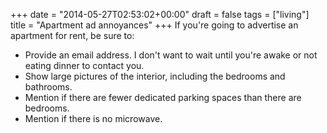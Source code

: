 +++
date = "2014-05-27T02:53:02+00:00"
draft = false
tags = ["living"]
title = "Apartment ad annoyances"
+++
If you're going to advertise an apartment for rent, be sure to:

* Provide an email address. I don't want to wait until you're awake or not eating dinner to contact you.
* Show large pictures of the interior, including the bedrooms and bathrooms.
* Mention if there are fewer dedicated parking spaces than there are bedrooms.
* Mention if there is no microwave.